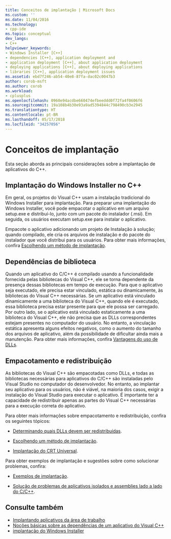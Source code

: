 ```yaml
---
title: Conceitos de implantação | Microsoft Docs
ms.custom: ''
ms.date: 11/04/2016
ms.technology:
- cpp-ide
ms.topic: conceptual
dev_langs:
- C++
helpviewer_keywords:
- Windows Installer [C++]
- dependencies [C++], application deployment and
- application deployment [C++], about application deployment
- deploying applications [C++], about deploying applications
- libraries [C++], application deployment issues
ms.assetid: ebd7f246-ab54-40e8-87fa-dac02c0047b3
author: corob-msft
ms.author: corob
ms.workload:
- cplusplus
ms.openlocfilehash: 0960e94acdbe660474efbeeddd0f72fa4f0606f6
ms.sourcegitcommit: 19a108b4b30e93a9ad5394844c798490cb3e2945
ms.translationtype: HT
ms.contentlocale: pt-BR
ms.lasthandoff: 05/17/2018
ms.locfileid: "34257056"
---
```

# <a name="deployment-concepts"></a>Conceitos de implantação

Esta seção aborda as principais considerações sobre a implantação de aplicativos do C++.

## <a name="windows-installer-deployment-in-c"></a>Implantação do Windows Installer no C++

Em geral, os projetos do Visual C++ usam a instalação tradicional do Windows Installer para implantação. Para preparar uma implantação do Windows Installer, você pode empacotar o aplicativo em um arquivo setup.exe e distribuí-lo, junto com um pacote do instalador (.msi). Em seguida, os usuários executam setup.exe para instalar o aplicativo.

Empacote o aplicativo adicionando um projeto de Instalação à solução; quando compilado, ele cria os arquivos de instalação e do pacote do instalador que você distribui para os usuários. Para obter mais informações, confira [Escolhendo um método de implantação](../ide/choosing-a-deployment-method.md).

## <a name="library-dependencies"></a>Dependências de biblioteca

Quando um aplicativo do C/C++ é compilado usando a funcionalidade fornecida pelas bibliotecas do Visual C++, ele se torna dependente da presença dessas bibliotecas em tempo de execução. Para que o aplicativo seja executado, ele precisa estar vinculado, estática ou dinamicamente, às bibliotecas do Visual C++ necessárias. Se um aplicativo está vinculado dinamicamente a uma biblioteca do Visual C++, quando ele é executado, essa biblioteca precisa estar presente para que ele possa ser carregado. Por outro lado, se o aplicativo está vinculado estaticamente a uma biblioteca do Visual C++, ele não precisa que as DLLs correspondentes estejam presentes no computador do usuário. No entanto, a vinculação estática apresenta alguns efeitos negativos, como o aumento do tamanho dos arquivos de aplicativo, além da possibilidade de dificultar ainda mais a manutenção. Para obter mais informações, confira [Vantagens do uso de DLLs](../build/dlls-in-visual-cpp.md#advantages-of-using-dlls).

## <a name="packaging-and-redistributing"></a>Empacotamento e redistribuição

As bibliotecas do Visual C++ são empacotadas como DLLs, e todas as bibliotecas necessárias para aplicativos do C/C++ são instaladas pelo Visual Studio no computador do desenvolvedor. No entanto, ao implantar seu aplicativo para os usuários, não é viável, na maioria dos casos, exigir a instalação do Visual Studio para executar o aplicativo. É importante ter a capacidade de redistribuir apenas as partes do Visual C++ necessárias para a execução correta do aplicativo.

Para obter mais informações sobre empacotamento e redistribuição, confira os seguintes tópicos:

- [Determinando quais DLLs devem ser redistribuídas](../ide/determining-which-dlls-to-redistribute.md).

- [Escolhendo um método de implantação](../ide/choosing-a-deployment-method.md).

- [Implantação do CRT Universal](universal-crt-deployment.md).

Para obter exemplos de implantação e sugestões sobre como solucionar problemas, confira:

- [Exemplos de implantação](../ide/deployment-examples.md).

- [Solução de problemas de aplicativos isolados e assemblies lado a lado do C/C++](../build/troubleshooting-c-cpp-isolated-applications-and-side-by-side-assemblies.md).

## <a name="see-also"></a>Consulte também

- [Implantando aplicativos da área de trabalho](../ide/deploying-native-desktop-applications-visual-cpp.md)
- [Noções básicas sobre as dependências de um aplicativo do Visual C++](../ide/understanding-the-dependencies-of-a-visual-cpp-application.md)
- [implantação do Windows Installer](http://msdn.microsoft.com/en-us/121be21b-b916-43e2-8f10-8b080516d2a0)
